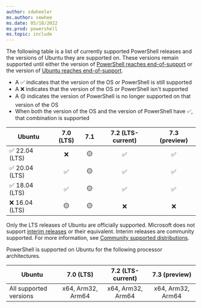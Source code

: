 ```yaml
---
author: sdwheeler
ms.author: sewhee
ms.date: 05/18/2022
ms.prod: powershell
ms.topic: include
---
```

The following table is a list of currently supported PowerShell releases and the versions of
Ubuntu they are supported on. These versions remain supported until either the version of
[PowerShell reaches end-of-support][lifecycle] or the version of
[Ubuntu reaches end-of-support][eol-ubuntu].

- A &#x2705; indicates that the version of the OS or PowerShell is still supported
- A &#x274c; indicates that the version of the OS or PowerShell isn't supported
- A &#x1f7e1; indicates the version of PowerShell is no longer supported on that version of the OS
- When both the version of the OS and the version of PowerShell have &#x2705;, that combination is
  supported

|        Ubuntu        | 7.0 (LTS) |    7.1    | 7.2 (LTS-current) | 7.3 (preview) |
| -------------------- | :-------: | :-------: | :---------------: | :-----------: |
| &#x2705; 22.04 (LTS) | &#x274c;  | &#x1f7e1; |     &#x2705;      |   &#x2705;    |
| &#x2705; 20.04 (LTS) | &#x2705;  | &#x1f7e1; |     &#x2705;      |   &#x2705;    |
| &#x2705; 18.04 (LTS) | &#x2705;  | &#x1f7e1; |     &#x2705;      |   &#x2705;    |
| &#x274c; 16.04 (LTS) | &#x1f7e1; | &#x1f7e1; |     &#x274c;      |   &#x274c;    |

Only the LTS releases of Ubuntu are officially supported. Microsoft does not support
[interim releases][interim] or their equivalent. Interim releases are community supported. For more
information, see [Community supported distributions][community].

PowerShell is supported on Ubuntu for the following processor architectures.

|         Ubuntu         |     7.0 (LTS)     | 7.2 (LTS-current) |   7.3 (preview)   |
| ---------------------- | :---------------: | :---------------: | :---------------: |
| All supported versions | x64, Arm32, Arm64 | x64, Arm32, Arm64 | x64, Arm32, Arm64 |

[eol-ubuntu]: https://wiki.ubuntu.com/Releases
[interim]: https://ubuntu.com/about/release-cycle
[lifecycle]: /powershell/scripting/install/powershell-support-lifecycle
[community]: /powershell/scripting/install/community-support
